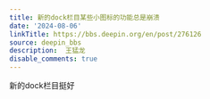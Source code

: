 ```yaml
---
title: 新的dock栏目某些小图标的功能总是崩溃
date: '2024-08-06'
linkTitle: https://bbs.deepin.org/en/post/276126
source: deepin_bbs
description:  王猛龙 
disable_comments: true
---
```

新的dock栏目挺好
